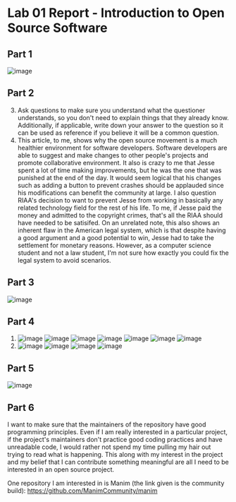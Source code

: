 # Lab 01 Report - Introduction to Open Source Software

## Part 1
![image](https://user-images.githubusercontent.com/46334090/170725969-21d23d8c-04dd-44b9-ba84-6885962cc6a2.png)

## Part 2
3. Ask questions to make sure you understand what the questioner understands, so you don't need to explain things that they already know. Additionally, if applicable, write down your answer to the question so it can be used as reference if you believe it will be a common question.
4. This article, to me, shows why the open source movement is a much healthier environment for software developers. Software developers are able to suggest and make changes to other people's projects and promote collaborative environment. It also is crazy to me that Jesse spent a lot of time making improvements, but he was the one that was punished at the end of the day. It would seem logical that his changes such as adding a button to prevent crashes should be applauded since his modifications can benefit the community at large. I also question RIAA's decision to want to prevent Jesse from working in basically any related technology field for the rest of his life. To me, if Jesse paid the money and admitted to the copyright crimes, that's all the RIAA should have needed to be satisifed. On an unrelated note, this also shows an inherent flaw in the American legal system, which is that despite having a good argument and a good potential to win, Jesse had to take the settlement for monetary reasons. However, as a computer science student and not a law student, I'm not sure how exactly you could fix the legal system to avoid scenarios.

## Part 3
![image](https://user-images.githubusercontent.com/46334090/170730358-1dd1d0ba-8b03-42e7-aaa0-c68c20badfa1.png)

## Part 4
1. ![image](https://user-images.githubusercontent.com/46334090/170880874-f96353f6-44b1-406c-9249-ed0536338feb.png)
   ![image](https://user-images.githubusercontent.com/46334090/170881045-2d098ff6-b1de-42e7-9287-6fd3131c5f77.png)
   ![image](https://user-images.githubusercontent.com/46334090/170881189-8bb12023-6243-417a-b35b-a2e548c08bdc.png)
   ![image](https://user-images.githubusercontent.com/46334090/170881398-8b3b6c54-4b4b-4922-9666-d1544b8e1c5f.png)
   ![image](https://user-images.githubusercontent.com/46334090/170881538-23ee43cc-3761-4baf-8926-0123083b3ad8.png)
   ![image](https://user-images.githubusercontent.com/46334090/170881734-d638e60a-7c2e-4050-bc91-cbe3e48c6e7e.png)
   ![image](https://user-images.githubusercontent.com/46334090/170882031-175157d4-2da9-4426-8e3a-01973bceb341.png)
2. ![image](https://user-images.githubusercontent.com/46334090/170882054-aa84377d-034a-4ecd-8018-e4e7d1c31d87.png)
   ![image](https://user-images.githubusercontent.com/46334090/170882069-6f7711bb-5118-4fb6-9120-98de54461d8b.png)
   ![image](https://user-images.githubusercontent.com/46334090/170882083-f15a2156-bcb1-4279-96b3-5b0737e6bd00.png)
   ![image](https://user-images.githubusercontent.com/46334090/170882101-24f4064a-0f56-4c8c-917f-7e39727d8204.png)

## Part 5
![image](https://user-images.githubusercontent.com/46334090/170732116-ec7a2578-508c-423a-bd6b-4a44d6cdde08.png)

## Part 6
I want to make sure that the maintainers of the repository have good programming principles. Even if I am really interested in a particular project, if the project's maintainers don't practice good coding practices and have unreadable code, I would rather not spend my time pulling my hair out trying to read what is happening. This along with my interest in the project and my belief that I can contribute something meaningful are all I need to be interested in an open source project.

One repository I am interested in is Manim (the link given is the community build): https://github.com/ManimCommunity/manim
